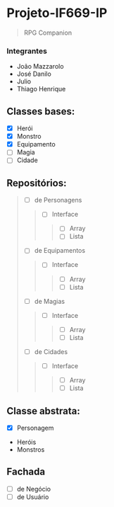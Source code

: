 # Projeto-IF669-IP

> RPG Companion

### Integrantes
- João Mazzarolo
- José Danilo
- Julio
- Thiago Henrique

## Classes bases:
- [x] Herói
- [x] Monstro
- [x] Equipamento
- [ ] Magia
- [ ] Cidade

## Repositórios:
> - [ ] de Personagens
>> - [ ] Interface
>>> - [ ] Array
>>> - [ ] Lista
> - [ ] de Equipamentos
>> - [ ] Interface
>>> - [ ] Array
>>> - [ ] Lista
> - [ ] de Magias
>> - [ ] Interface
>>> - [ ] Array
>>> - [ ] Lista
> - [ ] de Cidades
>> - [ ] Interface
>>> - [ ] Array
>>> - [ ] Lista

## Classe abstrata:
- [x] Personagem
 - Heróis
 - Monstros

## Fachada
- [ ] de Negócio
- [ ] de Usuário
